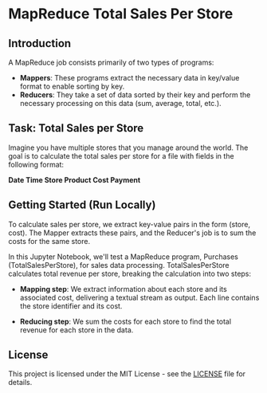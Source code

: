 # MapReduce Total Sales Per Store

## Introduction

A MapReduce job consists primarily of two types of programs:

- **Mappers**: These programs extract the necessary data in key/value format to enable sorting by key.
- **Reducers**: They take a set of data sorted by their key and perform the necessary processing on this data (sum, average, total, etc.).

## Task: Total Sales per Store

Imagine you have multiple stores that you manage around the world. The goal is to calculate the total sales per store for a file with fields in the following format:

**Date Time Store Product Cost Payment**

## Getting Started (Run Locally)

To calculate sales per store, we extract key-value pairs in the form (store, cost). The Mapper extracts these pairs, and the Reducer's job is to sum the costs for the same store.

In this Jupyter Notebook, we'll test a MapReduce program, Purchases (TotalSalesPerStore), for sales data processing. TotalSalesPerStore calculates total revenue per store, breaking the calculation into two steps:

- **Mapping step**: We extract information about each store and its associated cost, delivering a textual stream as output. Each line contains the store identifier and its cost.

- **Reducing step**: We sum the costs for each store to find the total revenue for each store in the data.

## License

This project is licensed under the MIT License - see the [LICENSE](LICENSE) file for details.
